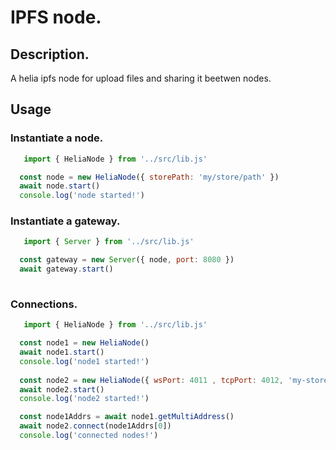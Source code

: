 # IPFS node.

## Description.
  A helia ipfs node for upload files and sharing it beetwen nodes.

## Usage  
### Instantiate a node.
```js
   import { HeliaNode } from '../src/lib.js'
```

```js
  const node = new HeliaNode({ storePath: 'my/store/path' })
  await node.start()
  console.log('node started!')

```

### Instantiate a gateway.

```js
   import { Server } from '../src/lib.js'
```

```js
  const gateway = new Server({ node, port: 8080 })
  await gateway.start()
  
```

### Connections.

```js
   import { HeliaNode } from '../src/lib.js'
```

```js
  const node1 = new HeliaNode()
  await node1.start()
  console.log('node1 started!')
  
  const node2 = new HeliaNode({ wsPort: 4011 , tcpPort: 4012, 'my-store-path' })
  await node2.start()
  console.log('node2 started!')

  const node1Addrs = await node1.getMultiAddress()
  await node2.connect(node1Addrs[0])
  console.log('connected nodes!')
  
```
  
